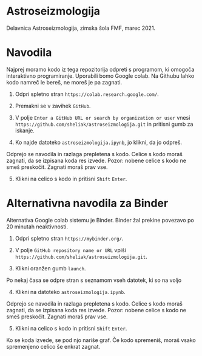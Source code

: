 # Astroseizmologija

Delavnica Astroseizmologija, zimska šola FMF, marec 2021.

# Navodila

Najprej moramo kodo iz tega repozitorija odpreti s programom, ki omogoča interaktivno programiranje. Uporabili bomo Google colab. Na Githubu lahko kodo namreč le bereš, ne moreš je pa zagnati.

1. Odpri spletno stran `https://colab.research.google.com/`.

2. Premakni se v zavihek `GitHub`.

3. V polje `Enter a GitHub URL or search by organization or user` vnesi `https://github.com/sheliak/astroseizmologija.git` in pritisni gumb za iskanje.

4. Ko najde datoteko `astroseizmologija.ipynb`, jo klikni, da jo odpreš.

Odprejo se navodila in razlaga prepletena s kodo. Celice s kodo moraš zagnati, da se izpisana koda res izvede. Pozor: nobene celice s kodo ne smeš preskočit. Zagnati moraš prav vse.

5. Klikni na celico s kodo in pritisni `Shift` `Enter`. 



# Alternativna navodila za Binder

Alternativa Google colab sistemu je Binder. Binder žal prekine povezavo po 20 minutah neaktivnosti.

1. Odpri spletno stran `https://mybinder.org/`.

2. V polje `GitHub repository name or URL` vpiši `https://github.com/sheliak/astroseizmologija.git`.

3. Klikni oranžen gumb `launch`.

Po nekaj časa se odpre stran s seznamom vseh datotek, ki so na voljo

4. Klikni na datoteko `astroseizmologija.ipynb`.

Odprejo se navodila in razlaga prepletena s kodo. Celice s kodo moraš zagnati, da se izpisana koda res izvede. Pozor: nobene celice s kodo ne smeš preskočit. Zagnati moraš prav vse.

5. Klikni na celico s kodo in pritisni `Shift` `Enter`. 

Ko se koda izvede, se pod njo nariše graf. Če kodo spremeniš, moraš vsako spremenjeno celico še enkrat zagnat.
